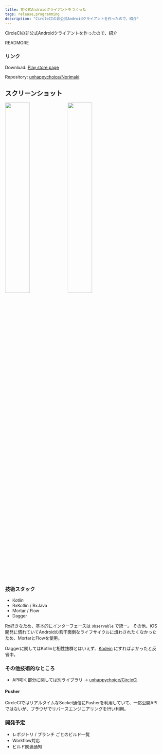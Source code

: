 ```yaml
---
title: 非公式Androidクライアントをつくった
tags: release,programming
description: "CircleCIの非公式Androidクライアントを作ったので、紹介"
---
```


CircleCIの非公式Androidクライアントを作ったので、紹介

READMORE

### リンク
Download: [Play store page](https://play.google.com/store/apps/details?id=com.unhappychoice.norimaki&hl=ja)

Repository: [unhappychoice/Norimaki](https://github.com/unhappychoice/Norimaki)

## スクリーンショット

<img class="square" src="https://qiita-image-store.s3.amazonaws.com/0/32851/64914bbe-c88d-af87-f230-db599d0313ea.png" width="40%" /> <img class="square" src="https://qiita-image-store.s3.amazonaws.com/0/32851/7dce222f-adc0-1bcb-e6b3-6a2179632fd5.png" width="40%" />

### 技術スタック

- Kotlin
- RxKotlin / RxJava
- Mortar / Flow
- Dagger

Rx好きなため、基本的にインターフェースは `Observable` で統一。
その他、iOS開発に慣れていてAndroidの若干面倒なライフサイクルに煩わされたくなかったため、MortarとFlowを使用。

Daggerに関してはKotlinと相性抜群とはいえず、[Kodein](https://github.com/SalomonBrys/Kodein) にすればよかったと反省中。

### その他技術的なところ

- API叩く部分に関しては別ライブラリ -> [unhappychoice/CircleCI](https://github.com/unhappychoice/CircleCI)

#### Pusher
CircleCIではリアルタイムなSocket通信にPusherを利用していて、一応公開APIではないが、ブラウザでリバースエンジニアリングを行い利用。

### 開発予定
- レポジトリ / ブランチ ごとのビルド一覧
- Workflow対応
- ビルド関連通知
